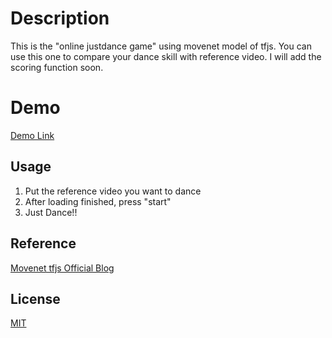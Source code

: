 # Description

This is the "online justdance game" using movenet model of tfjs. You can use this one to compare your dance skill with reference video. I will add the scoring function soon.

# Demo

[Demo Link](https://fryegg.github.io/JustDance/)



## Usage

1. Put the reference video you want to dance
2. After loading finished, press "start"
3. Just Dance!!


## Reference
[Movenet tfjs Official Blog](https://blog.tensorflow.org/2021/05/next-generation-pose-detection-with-movenet-and-tensorflowjs.html)

## License

[MIT](https://choosealicense.com/licenses/mit/)
